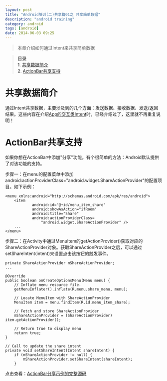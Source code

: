 ```yaml
---
layout: post
title: "Android培训(二)共享篇01之 共享简单数据"
description: "android training"
category: android
tags: [android]
date: 2014-06-03 09:25
---
```


> 本章介绍如何通过Intent来共享简单数据

> **目录**  
> **1**. [共享数据简介](#anchor1)  
> **2**. [ActionBar共享支持](#anchor2)  


<a name="anchor1"></a>
# 共享数据简介

通过Intent共享数据，主要涉及到的几个方面：发送数据、接收数据、发送/返回结果。这些内容在介绍[App的交互类Intent](/2014/05/31/Intent)时，已经介绍过了，这里就不再重复说明！



<a name="anchor2"></a>
# ActionBar共享支持

如果你想在ActionBar中添加"分享"功能。有个很简单的方法：Android默认提供了对该功能的支持。

步骤一：在menu的配置菜单中添加android:actionProviderClass="android.widget.ShareActionProvider"的配置项目。如下示例：

    <menu xmlns:android="http://schemas.android.com/apk/res/android">
        <item
                android:id="@+id/menu_item_share"
                android:showAsAction="ifRoom"
                android:title="Share"
                android:actionProviderClass=
                    "android.widget.ShareActionProvider" />
        ...
    </menu>


步骤二：在Activity中通过MenuItem的getActionProvider()获取对应的ShareActionProvider对象。获取ShareActionProvider之后，可以通过setShareIntent(intent)来设置点击该按钮的触发事件。


    private ShareActionProvider mShareActionProvider;
    ...

    @Override
    public boolean onCreateOptionsMenu(Menu menu) {
        // Inflate menu resource file.
        getMenuInflater().inflate(R.menu.share_menu, menu);

        // Locate MenuItem with ShareActionProvider
        MenuItem item = menu.findItem(R.id.menu_item_share);

        // Fetch and store ShareActionProvider
        mShareActionProvider = (ShareActionProvider) item.getActionProvider();

        // Return true to display menu
        return true;
    }

    // Call to update the share intent
    private void setShareIntent(Intent shareIntent) {
        if (mShareActionProvider != null) {
            mShareActionProvider.setShareIntent(shareIntent);
        }

点击查看：[ActionBar分享示例的完整源码](https://github.com/wangkuiwu/android_applets/tree/master/training/02_sharing_data/01_share_simple_data/03_add_easy_share_action/SendText)


